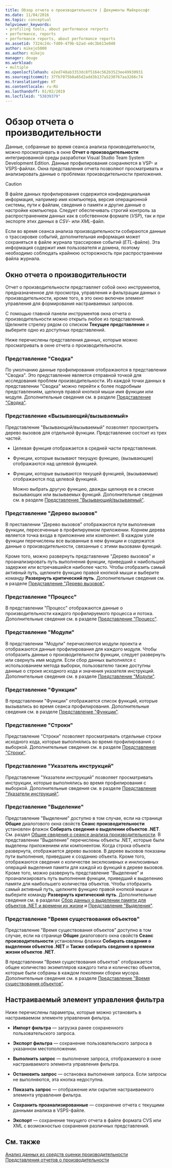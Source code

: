 ```yaml
---
title: Обзор отчета о производительности | Документы Майкрософт
ms.date: 11/04/2016
ms.topic: conceptual
helpviewer_keywords:
- profiling tools, about performance rerports
- performance, reports
- performance reports, about performance reports
ms.assetid: 7324c24c-fd09-479b-b2ad-e0c3b613e040
author: mikejo5000
ms.author: mikejo
manager: douge
ms.workload:
- multiple
ms.openlocfilehash: e2ed748ab3353dc8f5164c562b3523ee49930931
ms.sourcegitcommit: 37fb7075b0a65d2add3b137a5230767aa3266c74
ms.translationtype: HT
ms.contentlocale: ru-RU
ms.lasthandoff: 01/02/2019
ms.locfileid: "53839379"
---
```

# <a name="performance-report-overview"></a>Обзор отчета о производительности
Данные, собранные во время сеанса анализа производительности, можно просматривать в окне **Отчет о производительности** интегрированной среды разработки Visual Studio Team System Development Edition. Данные профилирования сохраняются в VSP- и VSPS-файлах. Окна представления отчета позволяют просматривать и анализировать данные о проблемах производительности приложения.  
  
> [!CAUTION]
>  В файле данных профилирования содержится конфиденциальная информация, например имя компьютера, версия операционной системы, пути к файлам, сведения о памяти и другие данные о настройке компьютера. Следует обеспечивать строгий контроль за распространением данных как в собственном формате (*VSP*), так и при экспорте этих данных в *CSV*- или *XML*-файл.  
>   
>  Если во время сеанса анализа производительности собираются данные о трассировке событий, дополнительная информация может сохраняться в файле журнала трассировке событий (*ETL*-файле). Эта информация содержит имя пользователя и домена, поэтому необходимо соблюдать крайнюю осторожность при распространении файла журнала.  
  
## <a name="performance-report-window"></a>Окно отчета о производительности  
 Отчет о производительности представляет собой окно инструментов, предназначенное для просмотра, управления и фильтрации данных о производительности, кроме того, в это окно включен элемент управления для формирования настраиваемых запросов.  
  
 С помощью главной панели инструментов окна отчета о производительности можно открыть любое из представлений. Щелкните стрелку рядом со списком **Текущее представление** и выберите одно из доступных представлений.  
  
 Ниже перечислены представления данных, которые можно просматривать в окне отчета о производительности.  
  
### <a name="summary-view"></a>Представление "Сводка"  
 По умолчанию данные профилирования отображаются в представлении "Сводка". Это представление является отправной точкой для исследования проблем производительности. Из каждой точки данных в представлении "Сводка" можно перейти к более подробным представлениям, щелкнув правой кнопкой мыши имя функции или модуля. Дополнительные сведения см. в разделе [Представление "Сводка"](../profiling/summary-view.md).  
  
### <a name="callercallee-view"></a>Представление «Вызывающий/вызываемый»  
 Представление "Вызывающий/вызываемый" позволяет просмотреть дерево вызовов для отдельной функции. Представление состоит из трех частей.  
  
- Целевая функция отображается в средней части представления.  
  
- Функции, которые вызывают текущую функцию, (вызывающие) отображаются над целевой функцией.  
  
- Функции, которые вызываются текущей функцией, (вызываемые) отображаются под целевой функцией.  
  
  Можно выбрать другую функцию, дважды щелкнув ее в списке вызывающих или вызываемых функций. Дополнительные сведения см. в разделе [Представление "Вызывающий/вызываемый"](../profiling/caller-callee-view.md).  
  
### <a name="call-tree-view"></a>Представление "Дерево вызовов"  
 В преставлении "Дерево вызовов" отображаются пути выполнения функции, пересеченные в профилируемом приложении. Корнем дерева является точка входа в приложение или компонент. В каждом узле функции перечислены все вызванные в нем функции и содержатся данные о производительности, связанные с этими вызовами функций.  
  
 Кроме того, можно развернуть представление "Дерево вызовов" и проанализировать путь выполнения функции, приведший к наибольшей задержке или встречавшийся наиболее часто. Чтобы отобразить самый активный путь, щелкните функцию правой кнопкой мыши и выберите команду **Развернуть критический путь**. Дополнительные сведения см. в разделе [Представление "Дерево вызовов"](../profiling/call-tree-view.md).  
  
### <a name="process-view"></a>Представление "Процесс"  
 В представлении "Процесс" отображаются данные о производительности каждого профилируемого процесса и потока. Дополнительные сведения см. в разделе [Представление "Процесс"](../profiling/process-view.md).  
  
### <a name="modules-view"></a>Представление "Модули"  
 В представлении "Модули" перечисляются модули проекта и отображаются данные профилирования для каждого модуля. Чтобы отобразить данные о производительности функции, следует развернуть или свернуть имя модуля. Если сбор данных выполнялся с использованием метода выборки, пользователю также доступны данные о строке исходного кода и значения указателя инструкций. Дополнительные сведения см. в разделе [Представление "Модули"](../profiling/modules-view.md).  
  
### <a name="functions-view"></a>Представление "Функции"  
 В представлении "Функции" отображается список функций, которые вызывались во время сеанса профилирования. Дополнительные сведения см. в разделе [Представление "Функции"](../profiling/functions-view.md).  
  
### <a name="line-view"></a>Представление "Строки"  
 Представление "Строки" позволяет просматривать отдельные строки исходного кода, которые выполнялись во время профилирования с выборкой. Дополнительные сведения см. в разделе [Представление "Строки"](../profiling/lines-view.md).  
  
### <a name="instruction-pointer-ip-view"></a>Представление "Указатель инструкций"  
 Представление "Указатели инструкций" позволяет просматривать инструкции, которые выполнялись во время профилирования с выборкой. Дополнительные сведения см. в разделе [Представление "Указатели инструкций"](../profiling/instruction-pointers-ips-view.md).  
  
### <a name="allocation-view"></a>Представление "Выделение"  
 Представление "Выделение" доступно в том случае, если на странице **Общие** диалогового окна свойств **Сеанс производительности** установлен флажок **Собирать сведения о выделении объектов .NET**. См. раздел [Общие сведения о сеансе анализа производительности](../profiling/performance-session-overview.md). В представлении "Выделение" перечислены объекты .NET, которые были выделены приложением или компонентом. Когда строка объекта развернута, отображается дерево вызовов. В дереве вызовов показаны пути выполнения, приведшие к созданию объекта. Кроме того, отображаются сведения о количестве эксклюзивных и инклюзивных операций выделения памяти для каждой из функций в дереве вызовов. Кроме того, можно развернуть представление "Выделение" и проанализировать путь выполнения функции, приведший к выделению памяти для наибольшего количества объектов. Чтобы отобразить самый активный путь, щелкните функцию правой кнопкой мыши и выберите команду **Развернуть критический путь**. Дополнительные сведения см. в разделах [Сбор данных о выделении памяти для объектов .NET и времени их жизни](../profiling/collecting-dotnet-memory-allocation-and-lifetime-data.md) и [Представление "Выделения"](../profiling/dotnet-memory-allocations-view.md).  
  
### <a name="objects-lifetime-view"></a>Представление "Время существования объектов"  
 Представление "Время существования объектов" доступно в том случае, если на странице **Общие** диалогового окна свойств **Сеанс производительности** установлены флажки **Собирать сведения о выделении объектов .NET** и **Также собирать сведения о времени жизни объектов .NET**.  
  
 В представлении "Время существования объектов" отображается общее количество экземпляров каждого типа и количество объектов, которые были собраны в каждом поколении сборки мусора. Дополнительные сведения см. в разделе [Представление "Время существования объектов"](../profiling/object-lifetime-view.md).  
  
## <a name="customizable-filter-control"></a>Настраиваемый элемент управления фильтра  
 Ниже перечислены параметры, которые можно установить в настраиваемом элементе управления фильтра.  
  
-   **Импорт фильтра** — загрузка ранее сохраненного пользовательского запроса.  
  
-   **Экспорт фильтра** — сохранение пользовательского запроса в указанном местоположении.  
  
-   **Выполнить запрос** — выполнение запроса, отображаемого в окне настраиваемого элемента управления фильтра.  
  
-   **Остановить запрос** — остановка выполнения запроса. Если запросы не выполняются, эта кнопка недоступна.  
  
-   **Показать запрос** — отображение или скрытие настраиваемого элемента управления фильтра.  
  
-   **Сохранить проанализированные** — сохранение отчета с текущими данными анализа в VSPS-файле.  
  
-   **Экспорт** — сохранение текущего отчета в файле формата CVS или XML с возможностью сохранения различных представлений.  
  
## <a name="see-also"></a>См. также  
 [Анализ данных из средств оценки производительности](../profiling/analyzing-performance-tools-data.md)   
 [Представления отчетов о производительности](../profiling/performance-report-views.md)